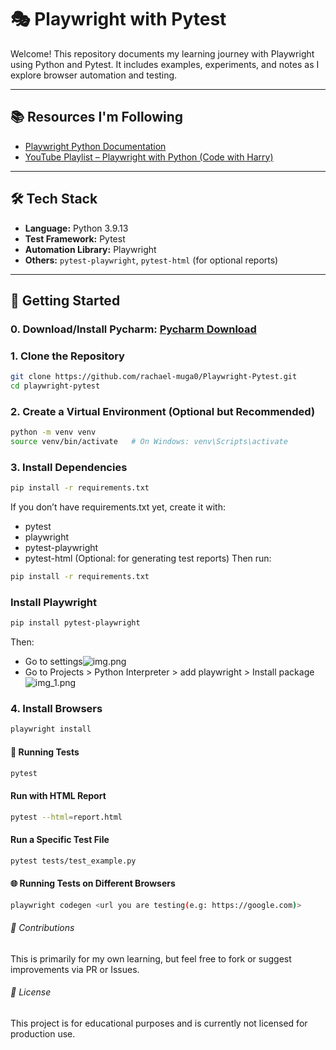 # 🎭 Playwright with Pytest

Welcome! This repository documents my learning journey with Playwright using Python and Pytest. It includes examples, experiments, and notes as I explore browser automation and testing.

---

## 📚 Resources I'm Following

- [Playwright Python Documentation](https://playwright.dev/python/)
- [YouTube Playlist – Playwright with Python (Code with Harry)](https://www.youtube.com/playlist?list=PLP5_A7hnY1Tggph0F0cRqf5iyyZuIBXYC)

---

## 🛠️ Tech Stack

- **Language:** Python 3.9.13
- **Test Framework:** Pytest
- **Automation Library:** Playwright
- **Others:** `pytest-playwright`, `pytest-html` (for optional reports)

---

## 🚀 Getting Started

### 0. Download/Install Pycharm: [Pycharm Download](https://www.jetbrains.com/help/pycharm/installation-guide.html#standalone)

### 1. Clone the Repository

```bash
git clone https://github.com/rachael-muga0/Playwright-Pytest.git
cd playwright-pytest
````

### 2. Create a Virtual Environment (Optional but Recommended)
```bash
python -m venv venv
source venv/bin/activate   # On Windows: venv\Scripts\activate
 ````

### 3. Install Dependencies
```bash
pip install -r requirements.txt
````
If you don’t have requirements.txt yet, create it with:
* pytest
* playwright
* pytest-playwright
* pytest-html (Optional: for generating test reports)
Then run:
```bash
pip install -r requirements.txt
````
### Install Playwright
````bash
pip install pytest-playwright
````
Then:
* Go to settings![img.png](img.png)
* Go to Projects > Python Interpreter > add playwright > Install package![img_1.png](img_1.png)

### 4. Install Browsers
```bash
playwright install
````

#### 🧪 Running Tests
```` bash
pytest
````
#### Run with HTML Report
```` bash
pytest --html=report.html
````
#### Run a Specific Test File
```` bash
pytest tests/test_example.py
````
#### 🌐 Running Tests on Different Browsers
```` bash
playwright codegen <url you are testing(e.g: https://google.com)>
````

###### 🤝 Contributions
This is primarily for my own learning, but feel free to fork or suggest improvements via PR or Issues.
###### 📄 License
This project is for educational purposes and is currently not licensed for production use.